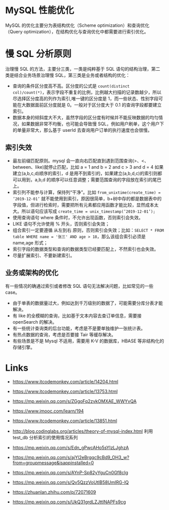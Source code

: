 # MySQL 性能优化

MySQL 的优化主要分为表结构优化（Scheme optimization）和查询优化（Query optimization），在结构优化与查询优化中都需要进行索引优化。

# 慢 SQL 分析原则

治理慢 SQL 的方法，主要分三类，一类是纯粹基于 SQL 语句的结构治理，第二类是结合业务场景治理慢 SQL，第三类是业务或者结构的优化：

- 查询的条件区分度高不高。区分度的公式是 `count(distinct col)/count(*)`，表示字段不重复的比例，比例越大扫描的记录数越少，所以尽选择区分度高的列作为索引,唯一键的区分度是 1，而一些状态、性别字段可能在大数据面前区分度就是 0。一般对于区分度大于 0.1 的查询字段都要建立索引。
- 数据本身的倾斜度大不大，虽然字段的区分度有时候并不能反映数据的均匀情况，如果数据非常不均衡，也可能会导致慢 SQL，例如用户刷单，这个用户下的单量非常大，那么基于 userId 去查询用户订单的执行速度也会很慢。

## 索引失效

- 最左前缀匹配原则。mysql 会一直向右匹配直到遇到范围查询(>、<、between、like)就停止匹配，比如 a = 1 and b = 2 and c > 3 and d = 4 如果建立(a,b,c,d)顺序的索引，d 是用不到索引的，如果建立(a,b,d,c)的索引则都可以用到，a,b,d 的顺序可以任意调整；需要范围查询的字段放在索引的尾巴上。
- 索引列不能参与计算，保持列“干净”。比如 `from_unixtime(create_time) = ’2019-12-01’` 就不能使用到索引，原因很简单，b+树中存的都是数据表中的字段值，但进行检索时，需要把所有元素都应用函数才能比较，显然成本太大。所以语句应该写成 `create_time = unix_timestamp(’2019-12-01’);`
- 使用查询语句 where 条件时，不允许出现函数，否则索引会失效。
- LIKE 语句不允许使用 % 开头，否则索引会失效；
- 组合索引一定要遵循 从左到右 原则，否则索引会失效；比如：`SELECT * FROM table WHERE name = '张三' AND age > 18`，那么该组合索引必须是 name,age 形式；
- 索引字段的数据类型和查询的数据类型已经要匹配上，不然索引也会失效。
- 尽量扩展索引、不要新建索引。

## 业务或架构的优化

有一些情况的确通过索引或者修改 SQL 语句无法解决问题，比如常见的一些 case。

- 由于单表的数据量过大，例如达到千万级别的数据了，可能需要分库分表才能解决。
- 有 like 的全模糊的查询，比如基于文本内容去查订单信息，需要接 openSearch 的解决。
- 有一些统计查询类的后台功能，考虑是不是要单独维护一张统计表。
- 有热点数据的查询，考虑是否要接 Tair 等缓存解决。
- 有些场景是不是 Mysql 不适用，需要用 K-V 的数据库，HBASE 等非结构化的存储引擎。

# Links

- https://www.itcodemonkey.com/article/14204.html

- https://www.itcodemonkey.com/article/13753.html

- https://mp.weixin.qq.com/s/ZGgoFq2zvkOMXAE_WWYvQA

- https://www.imooc.com/learn/194

- https://www.itcodemonkey.com/article/13851.html

- http://blog.codinglabs.org/articles/theory-of-mysql-index.html 利用 test_db 分析索引的使用情况系列

- https://mp.weixin.qq.com/s/Edn_gPwcAHo5sYIzLJghzA

- https://mp.weixin.qq.com/s/ajYl2eBrgqc9cBd9_OH3_w?from=groupmessage&isappinstalled=0

- https://mp.weixin.qq.com/s/AYnP-Sp82yYguCn0Gf8cIg

- https://mp.weixin.qq.com/s/Qv5QzzVoUtIB58UmIRG-lQ

- https://zhuanlan.zhihu.com/p/72071609

- https://mp.weixin.qq.com/s/UkQ31grdLZJttlNAPFs9cg

